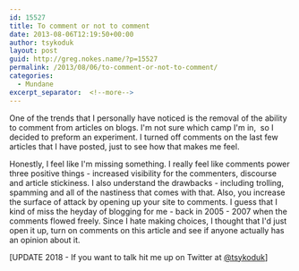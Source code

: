 ```yaml
---
id: 15527
title: To comment or not to comment
date: 2013-08-06T12:19:50+00:00
author: tsykoduk
layout: post
guid: http://greg.nokes.name/?p=15527
permalink: /2013/08/06/to-comment-or-not-to-comment/
categories:
  - Mundane
excerpt_separator:  <!--more-->
---
```

One of the trends that I personally have noticed is the removal of the ability to comment from articles on blogs. I'm not sure which camp I'm in,  so I decided to preform an experiment. I turned off comments on the last few articles that I have posted, just to see how that makes me feel.

<!--more-->


Honestly, I feel like I'm missing something. I really feel like comments power three positive things - increased visibility for the commenters, discourse and article stickiness. I also understand the drawbacks - including trolling, spamming and all of the nastiness that comes with that. Also, you increase the surface of attack by opening up your site to comments.
I guess that I kind of miss the heyday of blogging for me - back in 2005 - 2007 when the comments flowed freely.
Since I hate making choices, I thought that I'd just open it up, turn on comments on this article and see if anyone actually has an opinion about it.

[UPDATE 2018 - If you want to talk hit me up on Twitter at <a href="https://twitter.com/tsykoduk">@tsykoduk</a>]